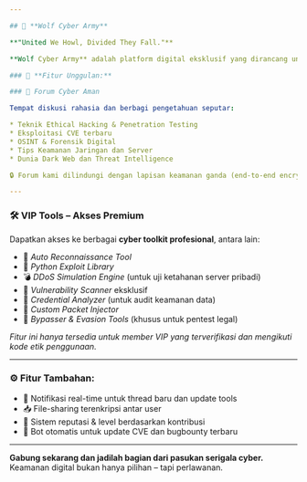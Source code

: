 ```yaml
---

## 🐺 **Wolf Cyber Army**

**"United We Howl, Divided They Fall."**

**Wolf Cyber Army** adalah platform digital eksklusif yang dirancang untuk komunitas cybersecurity, ethical hacker, dan penggiat teknologi underground. Situs ini menghadirkan **forum cyber aman** dan **VIP tools** yang hanya dapat diakses oleh member terverifikasi.

### 🔐 **Fitur Unggulan:**

### 🧠 Forum Cyber Aman

Tempat diskusi rahasia dan berbagi pengetahuan seputar:

* Teknik Ethical Hacking & Penetration Testing
* Eksploitasi CVE terbaru
* OSINT & Forensik Digital
* Tips Keamanan Jaringan dan Server
* Dunia Dark Web dan Threat Intelligence

🔒 Forum kami dilindungi dengan lapisan keamanan ganda (end-to-end encryption + login OTP). Semua aktivitas dicatat secara anonim untuk menjaga privasi pengguna.

---
```


### 🛠️ VIP Tools – Akses Premium

Dapatkan akses ke berbagai **cyber toolkit profesional**, antara lain:

* 🧰 *Auto Reconnaissance Tool*
* 🐍 *Python Exploit Library*
* 💣 *DDoS Simulation Engine* (untuk uji ketahanan server pribadi)
* 🔎 *Vulnerability Scanner* eksklusif
* 💼 *Credential Analyzer* (untuk audit keamanan data)
* 📡 *Custom Packet Injector*
* 🎯 *Bypasser & Evasion Tools* (khusus untuk pentest legal)

*Fitur ini hanya tersedia untuk member VIP yang terverifikasi dan mengikuti kode etik penggunaan.*

---

### ⚙️ Fitur Tambahan:

* 🔔 Notifikasi real-time untuk thread baru dan update tools
* 📥 File-sharing terenkripsi antar user
* 👑 Sistem reputasi & level berdasarkan kontribusi
* 🤖 Bot otomatis untuk update CVE dan bugbounty terbaru

---

**Gabung sekarang dan jadilah bagian dari pasukan serigala cyber.**
Keamanan digital bukan hanya pilihan – tapi perlawanan.
